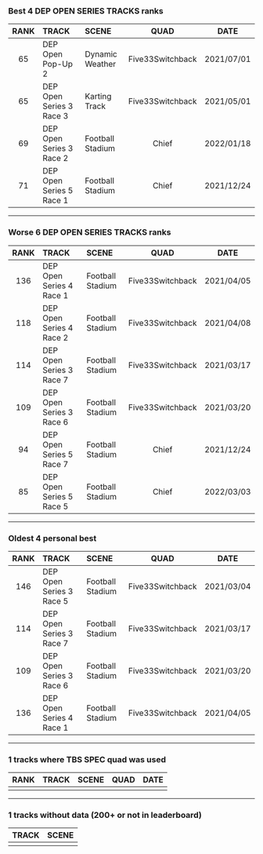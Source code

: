 ### Best 4 DEP OPEN SERIES TRACKS ranks
|RANK|TRACK|SCENE|QUAD|DATE|
|:---:|:---|:---|:---:|:---:|
|65|DEP Open Pop-Up 2|Dynamic Weather|Five33Switchback|2021/07/01|
|65|DEP Open Series 3 Race 3|Karting Track|Five33Switchback|2021/05/01|
|69|DEP Open Series 3 Race 2|Football Stadium|Chief|2022/01/18|
|71|DEP Open Series 5 Race 1|Football Stadium|Chief|2021/12/24|
---
### Worse 6 DEP OPEN SERIES TRACKS ranks
|RANK|TRACK|SCENE|QUAD|DATE|
|:---:|:---|:---|:---:|:---:|
|136|DEP Open Series 4 Race 1|Football Stadium|Five33Switchback|2021/04/05|
|118|DEP Open Series 4 Race 2|Football Stadium|Five33Switchback|2021/04/08|
|114|DEP Open Series 3 Race 7|Football Stadium|Five33Switchback|2021/03/17|
|109|DEP Open Series 3 Race 6|Football Stadium|Five33Switchback|2021/03/20|
|94|DEP Open Series 5 Race 7|Football Stadium|Chief|2021/12/24|
|85|DEP Open Series 5 Race 5|Football Stadium|Chief|2022/03/03|
---
### Oldest 4 personal best
|RANK|TRACK|SCENE|QUAD|DATE|
|:---:|:---|:---|:---:|:---:|
|146|DEP Open Series 3 Race 5|Football Stadium|Five33Switchback|2021/03/04|
|114|DEP Open Series 3 Race 7|Football Stadium|Five33Switchback|2021/03/17|
|109|DEP Open Series 3 Race 6|Football Stadium|Five33Switchback|2021/03/20|
|136|DEP Open Series 4 Race 1|Football Stadium|Five33Switchback|2021/04/05|
---
### 1 tracks where TBS SPEC quad was used
|RANK|TRACK|SCENE|QUAD|DATE|
|:---:|:---|:---|:---:|:---:|
||||||
---
### 1 tracks without data (200+ or not in leaderboard)
|TRACK|SCENE|
|:---|:---|
|||
